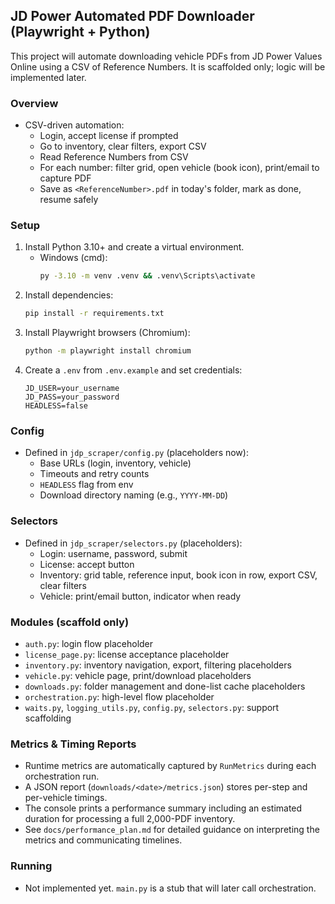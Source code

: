 ## JD Power Automated PDF Downloader (Playwright + Python)

This project will automate downloading vehicle PDFs from JD Power Values Online using a CSV of Reference Numbers. It is scaffolded only; logic will be implemented later.

### Overview
- CSV-driven automation:
  - Login, accept license if prompted
  - Go to inventory, clear filters, export CSV
  - Read Reference Numbers from CSV
  - For each number: filter grid, open vehicle (book icon), print/email to capture PDF
  - Save as `<ReferenceNumber>.pdf` in today's folder, mark as done, resume safely

### Setup
1. Install Python 3.10+ and create a virtual environment.
   - Windows (cmd):
     ```bash
     py -3.10 -m venv .venv && .venv\Scripts\activate
     ```
2. Install dependencies:
   ```bash
   pip install -r requirements.txt
   ```
3. Install Playwright browsers (Chromium):
   ```bash
   python -m playwright install chromium
   ```
4. Create a `.env` from `.env.example` and set credentials:
   ```
   JD_USER=your_username
   JD_PASS=your_password
   HEADLESS=false
   ```

### Config
- Defined in `jdp_scraper/config.py` (placeholders now):
  - Base URLs (login, inventory, vehicle)
  - Timeouts and retry counts
  - `HEADLESS` flag from env
  - Download directory naming (e.g., `YYYY-MM-DD`)

### Selectors
- Defined in `jdp_scraper/selectors.py` (placeholders):
  - Login: username, password, submit
  - License: accept button
  - Inventory: grid table, reference input, book icon in row, export CSV, clear filters
  - Vehicle: print/email button, indicator when ready

### Modules (scaffold only)
- `auth.py`: login flow placeholder
- `license_page.py`: license acceptance placeholder
- `inventory.py`: inventory navigation, export, filtering placeholders
- `vehicle.py`: vehicle page, print/download placeholders
- `downloads.py`: folder management and done-list cache placeholders
- `orchestration.py`: high-level flow placeholder
- `waits.py`, `logging_utils.py`, `config.py`, `selectors.py`: support scaffolding

### Metrics & Timing Reports
- Runtime metrics are automatically captured by `RunMetrics` during each orchestration run.
- A JSON report (`downloads/<date>/metrics.json`) stores per-step and per-vehicle timings.
- The console prints a performance summary including an estimated duration for processing a full 2,000-PDF inventory.
- See `docs/performance_plan.md` for detailed guidance on interpreting the metrics and communicating timelines.

### Running
- Not implemented yet. `main.py` is a stub that will later call orchestration.

